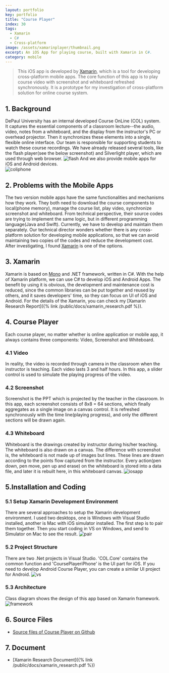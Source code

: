 ```yaml
---
layout: portfolio
key: portfolio
title: "Course Player"
index: 30
tags:
  - Xamarin
  - C#
  - Cross-platform
image: /assets/xamarinplayer/thumbnail.png
excerpt: An iOS App for playing course, built with Xamarin in C#.
category: mobile
---
```


> This iOS app is developed by [Xamarin](https://xamarin.com/), which is a tool for developing cross-platform mobile apps. The core function of this app is to play course video with screenshot and whiteboard refreshed synchronously. It is a prototype for my investigation of cross-platform solution for online course system.

## 1. Background
DePaul University has an internal developed Course OnLine (COL) system. It captures the essential components of a classroom lecture--the audio, video, notes from a whiteboard, and the display from the instructor's PC or overhead projector. Then it synchronizes these elements into a single, flexible online interface. Our team is responsible for supporting students to watch these course recordings. We have already released several tools, like the flash player(see the below screenshot) and Silverlight player, which are used through web browser.
![flash](/assets/xamarinplayer/flash.png "flash")
And we also provide mobile apps for iOS and Android devices.  
![coliphone](/assets/xamarinplayer/col_iphone.jpeg "coliphone")

## 2. Problems with the Mobile Apps
The two version mobile apps have the same functionalities and mechanisms how they work. They both need to download the course components to local(phone memory), manage the course list, play video, synchronize screenshot and whiteboard. From technical perspective, their source codes are trying to implement the same logic, but in different programming language(Java and Swift). Currently, we have to develop and maintain them separately. Our technical director wonders whether there is any cross-platform solution for developing mobile applications, so that we can avoid maintaining two copies of the codes and reduce the development cost. After investigating, I found [Xamarin](https://xamarin.com/) is one of the options.

## 3. Xamarin
Xamarin is based on [Mono](http://www.mono-project.com/) and .NET framework, written in C#. With the help of Xamarin platform, we can use C# to develop iOS and Android Apps. The benefit by using it is obvious, the development and maintenance cost is reduced, since the common libraries can be put together and reused by others, and it saves developers' time, so they can focus on UI of iOS and Android. For the details of the Xamarin, you can check my [Xamarin Research Report]({% link /public/docs/xamarin_research.pdf %}).

## 4. Course Player
Each course player, no matter whether is online application or mobile app, it always contains three components: Video, Screenshot and Whiteboard.  
### 4.1 Video
In reality, the video is recorded through camera in the classroom when the instructor is teaching. Each video lasts 3 and half hours. In this app, a slider control is used to simulate the playing progress of the video.  
### 4.2 Screenshot
Screenshot is the PPT which is projected by the teacher in the classroom. In this app, each screenshot consists of 8x8 = 64 sections, which finally aggregates as a single image on a canvas control. It is refreshed synchronously with the time line(playing progress), and only the different sections will be drawn again.   
### 4.3 Whiteboard
Whiteboard is the drawings created by instructor during his/her teaching. The whiteboard is also drawn on a canvas. The difference with screenshot is, the whiteboard is not made up of images but lines. These lines are drawn according to the points flow captured from the instructor. Every action(pen down, pen move, pen up and erase) on the whiteboard is stored into a data file, and later it is rebuilt here, in this whiteboard canvas.
![iosapp](/assets/xamarinplayer/iosapp.png "iosapp")  

## 5.Installation and Coding
### 5.1 Setup Xamarin Development Environment
There are several approaches to setup the Xamarin development environment. I used two desktops, one is Windows with Visual Studio installed, another is Mac with iOS simulator installed. The first step is to pair them together. Then you start coding in VS on Windows, and send to Simulator on Mac to see the result.
![pair](/assets/xamarinplayer/pair.png "pair")  
### 5.2 Project Structure
There are two .Net projects in Visual Studio. 'COL.Core' contains the common function and 'CoursePlayeriPhone' is the UI part for iOS. If you need to develop Android Course Player, you can create a similar UI project for Android.
![vs](/assets/xamarinplayer/vs.png "vs")  
### 5.3 Architecture
Class diagram shows the design of this app based on Xamarin framework.
![framework](/assets/xamarinplayer/framework.png "framework")  

## 6. Source Files
* [Source files of Course Player on Github](https://github.com/jojozhuang/Portfolio/tree/master/CoursePlayerXamarin)

## 7. Document
* [Xamarin Research Document]({% link /public/docs/xamarin_research.pdf %})
